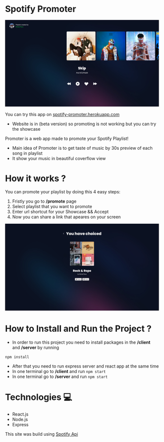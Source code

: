 # Spotify Promoter 

<img src="/docs/preview.png" alt="App preview" />

You can try this app on [spotify-promoter.herokuapp.com](https://spotify-promoter.herokuapp.com/)
* Website is in (beta version) so promoting is not working but you can try the showcase

Promoter is a web app made to promote your Spotify Playlist!
- Main idea of Promoter is to get taste of music by 30s preview of each song in playlist
- It show your music in beautiful coverflow view

# How it works ?

You can promote your playlist by doing this 4 easy steps:

1. Fristly you go to **/promote** page  
2. Select playlist that you want to promote 
3. Enter url shortcut for your Showcase && Accept
4. Now you can share a link that apeares on your screen

<img src="/docs/share.jpg" alt="Share preview" />

# How to Install and Run the Project ? 

- In order to run this project you need to install packages in the **/client** and **/server** by running

```
npm install
```

- After that you need to run express server and react app at the same time 
- In one terminal go to **/client** and run ``` npm start ```
- In one terminal go to **/server** and run ``` npm start ```

# Technologies 💻
- React.js
- Node.js
- Express

This site was build using [Spotify Api](https://developer.spotify.com/)
